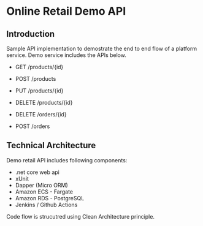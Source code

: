 # Online Retail Demo API

## Introduction

Sample API implementation to demostrate the end to end flow of a platform service. Demo service includes the APIs below.

- GET /products/{id}
- POST /products
- PUT /products/{id}
- DELETE /products/{id}

- DELETE /orders/{id}
- POST /orders

## Technical Architecture

Demo retail API includes following components:

- .net core web api
- xUnit 
- Dapper (Micro ORM)
- Amazon ECS - Fargate
- Amazon RDS - PostgreSQL
- Jenkins / Github Actions

Code flow is strucutred using Clean Architecture principle. 

